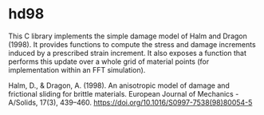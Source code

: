 # hd98

This C library implements the simple damage model of Halm and Dragon (1998). It
provides functions to compute the stress and damage increments induced by a
prescribed strain increment. It also exposes a function that performs this
update over a whole grid of material points (for implementation within an FFT
simulation).

Halm, D., & Dragon, A. (1998). An anisotropic model of damage and frictional
sliding for brittle materials. European Journal of Mechanics - A/Solids, 17(3),
439–460. <https://doi.org/10.1016/S0997-7538(98)80054-5>


<!-- Local Variables: -->
<!-- fill-column: 80 -->
<!-- End: -->

